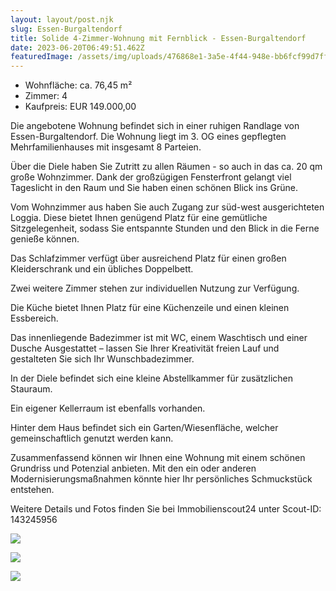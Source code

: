 ```yaml
---
layout: layout/post.njk
slug: Essen-Burgaltendorf
title: Solide 4-Zimmer-Wohnung mit Fernblick - Essen-Burgaltendorf
date: 2023-06-20T06:49:51.462Z
featuredImage: /assets/img/uploads/476868e1-3a5e-4f44-948e-bb6fcf99d7ff-1627922258.webp
---
```

* Wohnfläche: ca. 76,45 m²
* Zimmer: 4
* Kaufpreis: EUR 149.000,00



Die angebotene Wohnung befindet sich in einer ruhigen Randlage von Essen-Burgaltendorf. Die Wohnung liegt im 3. OG eines gepflegten Mehrfamilienhauses mit insgesamt 8 Parteien.

Über die Diele haben Sie Zutritt zu allen Räumen - so auch in das ca. 20 qm große Wohnzimmer.
Dank der großzügigen Fensterfront gelangt viel Tageslicht in den Raum und Sie haben einen schönen Blick ins Grüne.

Vom Wohnzimmer aus haben Sie auch Zugang zur süd-west ausgerichteten Loggia.
Diese bietet Ihnen genügend Platz für eine gemütliche Sitzgelegenheit, sodass Sie entspannte Stunden und den Blick in die Ferne genieße können.

Das Schlafzimmer verfügt über ausreichend Platz für einen großen Kleiderschrank und ein übliches Doppelbett.

Zwei weitere Zimmer stehen zur individuellen Nutzung zur Verfügung.

Die Küche bietet Ihnen Platz für eine Küchenzeile und einen kleinen Essbereich.

Das innenliegende Badezimmer ist mit WC, einem Waschtisch und einer Dusche 
Ausgestattet – lassen Sie Ihrer Kreativität freien Lauf und gestalteten Sie sich Ihr Wunschbadezimmer.

In der Diele befindet sich eine kleine Abstellkammer für zusätzlichen Stauraum.

Ein eigener Kellerraum ist ebenfalls vorhanden.

Hinter dem Haus befindet sich ein Garten/Wiesenfläche, welcher gemeinschaftlich genutzt werden kann.

Zusammenfassend können wir Ihnen eine Wohnung mit einem schönen Grundriss und Potenzial anbieten. Mit den ein oder anderen Modernisierungsmaßnahmen könnte hier Ihr persönliches Schmuckstück entstehen.

Weitere Details und Fotos finden Sie bei Immobilienscout24 unter Scout-ID: 143245956



![](/assets/img/uploads/76105537-e8ce-41ce-938d-4fd77fbaf423-1627922265.webp)

![](/assets/img/uploads/21a9a247-d109-489c-b803-0a59fef566ef-1627922278.webp)

![](/assets/img/uploads/bdda06a8-5b4d-4cf7-849c-a22772c5f5b4-1627922297.webp)